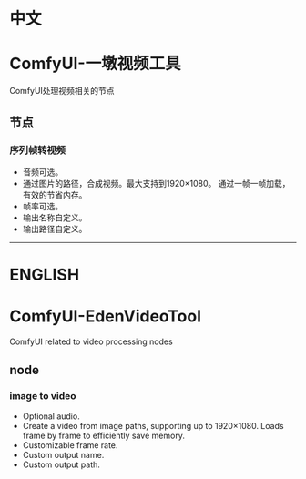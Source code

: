# 中文
# ComfyUI-一墩视频工具
ComfyUI处理视频相关的节点
## 节点  
### 序列帧转视频  
* 音频可选。
* 通过图片的路径，合成视频。最大支持到1920×1080。  通过一帧一帧加载，有效的节省内存。  
* 帧率可选。  
* 输出名称自定义。
* 输出路径自定义。
 ---
# ENGLISH
# ComfyUI-EdenVideoTool
ComfyUI related to video processing nodes
## node  
### image to video  
* Optional audio.
* Create a video from image paths, supporting up to 1920×1080. Loads frame by frame to efficiently save memory.
* Customizable frame rate.
* Custom output name.
* Custom output path.
